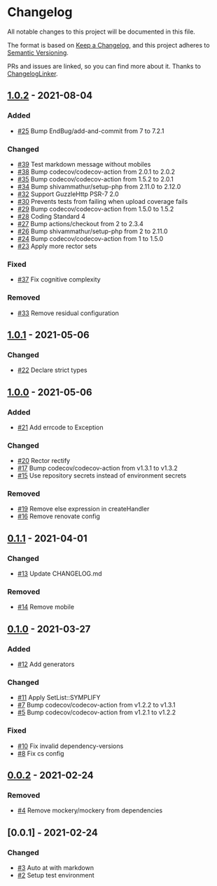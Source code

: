 # Changelog
All notable changes to this project will be documented in this file.

The format is based on [Keep a Changelog](https://keepachangelog.com/en/1.0.0/),
and this project adheres to [Semantic Versioning](https://semver.org/spec/v2.0.0.html).

PRs and issues are linked, so you can find more about it. Thanks to [ChangelogLinker](https://github.com/Symplify/ChangelogLinker).

<!-- changelog-linker -->

## [1.0.2] - 2021-08-04

### Added

- [#25] Bump EndBug/add-and-commit from 7 to 7.2.1

### Changed

- [#39] Test markdown message without mobiles
- [#38] Bump codecov/codecov-action from 2.0.1 to 2.0.2
- [#35] Bump codecov/codecov-action from 1.5.2 to 2.0.1
- [#34] Bump shivammathur/setup-php from 2.11.0 to 2.12.0
- [#32] Support GuzzleHttp PSR-7 2.0
- [#30] Prevents tests from failing when upload coverage fails
- [#29] Bump codecov/codecov-action from 1.5.0 to 1.5.2
- [#28] Coding Standard 4
- [#27] Bump actions/checkout from 2 to 2.3.4
- [#26] Bump shivammathur/setup-php from 2 to 2.11.0
- [#24] Bump codecov/codecov-action from 1 to 1.5.0
- [#23] Apply more rector sets

### Fixed

- [#37] Fix cognitive complexity

### Removed

- [#33] Remove residual configuration

## [1.0.1] - 2021-05-06

### Changed

- [#22] Declare strict types

## [1.0.0] - 2021-05-06

### Added

- [#21] Add errcode to Exception

### Changed

- [#20] Rector rectify
- [#17] Bump codecov/codecov-action from v1.3.1 to v1.3.2
- [#15] Use repository secrets instead of environment secrets

### Removed

- [#19] Remove else expression in createHandler
- [#16] Remove renovate config

## [0.1.1] - 2021-04-01

### Changed

- [#13] Update CHANGELOG.md

### Removed

- [#14] Remove mobile

## [0.1.0] - 2021-03-27

### Added

- [#12] Add generators

### Changed

- [#11] Apply SetList::SYMPLIFY
- [#7] Bump codecov/codecov-action from v1.2.2 to v1.3.1
- [#5] Bump codecov/codecov-action from v1.2.1 to v1.2.2

### Fixed

- [#10] Fix invalid dependency-versions
- [#8] Fix cs config

## [0.0.2] - 2021-02-24

### Removed

- [#4] Remove mockery/mockery from dependencies

## [0.0.1] - 2021-02-24

### Changed

- [#3] Auto at with markdown
- [#2] Setup test environment

[#39]: https://github.com/zingimmick/dingtalk-robot/pull/39
[#38]: https://github.com/zingimmick/dingtalk-robot/pull/38
[#37]: https://github.com/zingimmick/dingtalk-robot/pull/37
[#35]: https://github.com/zingimmick/dingtalk-robot/pull/35
[#34]: https://github.com/zingimmick/dingtalk-robot/pull/34
[#33]: https://github.com/zingimmick/dingtalk-robot/pull/33
[#32]: https://github.com/zingimmick/dingtalk-robot/pull/32
[#30]: https://github.com/zingimmick/dingtalk-robot/pull/30
[#29]: https://github.com/zingimmick/dingtalk-robot/pull/29
[#28]: https://github.com/zingimmick/dingtalk-robot/pull/28
[#27]: https://github.com/zingimmick/dingtalk-robot/pull/27
[#26]: https://github.com/zingimmick/dingtalk-robot/pull/26
[#25]: https://github.com/zingimmick/dingtalk-robot/pull/25
[#24]: https://github.com/zingimmick/dingtalk-robot/pull/24
[#23]: https://github.com/zingimmick/dingtalk-robot/pull/23
[#22]: https://github.com/zingimmick/dingtalk-robot/pull/22
[#21]: https://github.com/zingimmick/dingtalk-robot/pull/21
[#20]: https://github.com/zingimmick/dingtalk-robot/pull/20
[#19]: https://github.com/zingimmick/dingtalk-robot/pull/19
[#17]: https://github.com/zingimmick/dingtalk-robot/pull/17
[#16]: https://github.com/zingimmick/dingtalk-robot/pull/16
[#15]: https://github.com/zingimmick/dingtalk-robot/pull/15
[#14]: https://github.com/zingimmick/dingtalk-robot/pull/14
[#13]: https://github.com/zingimmick/dingtalk-robot/pull/13
[#12]: https://github.com/zingimmick/dingtalk-robot/pull/12
[#11]: https://github.com/zingimmick/dingtalk-robot/pull/11
[#10]: https://github.com/zingimmick/dingtalk-robot/pull/10
[#8]: https://github.com/zingimmick/dingtalk-robot/pull/8
[#7]: https://github.com/zingimmick/dingtalk-robot/pull/7
[#5]: https://github.com/zingimmick/dingtalk-robot/pull/5
[#4]: https://github.com/zingimmick/dingtalk-robot/pull/4
[#3]: https://github.com/zingimmick/dingtalk-robot/pull/3
[#2]: https://github.com/zingimmick/dingtalk-robot/pull/2
[1.0.2]: https://github.com/zingimmick/dingtalk-robot/compare/1.0.1...1.0.2
[1.0.1]: https://github.com/zingimmick/dingtalk-robot/compare/1.0.0...1.0.1
[1.0.0]: https://github.com/zingimmick/dingtalk-robot/compare/0.1.1...1.0.0
[0.1.1]: https://github.com/zingimmick/dingtalk-robot/compare/0.1.0...0.1.1
[0.1.0]: https://github.com/zingimmick/dingtalk-robot/compare/0.0.2...0.1.0
[0.0.2]: https://github.com/zingimmick/dingtalk-robot/compare/0.0.1...0.0.2
